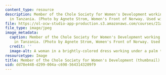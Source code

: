```yaml
---
content_type: resource
description: Member of the Chole Society for Women's Development working in her field
  in Tanzania. (Photo by Agnete Strom, Women's Front of Norway. Used with permission.)
file: https://ol-ocw-studio-app-production.s3.amazonaws.com/courses/21a-338j-gender-power-and-international-development-fall-2003/dd78e448d299004ac6985643143209f9_21a-338jf03-th.jpg
file_type: image/jpeg
image_metadata:
  caption: Member of the Chole Society for Women's Development working in her field
    in Tanzania. (Photo by Agnete Strom, Women's Front of Norway. Used with permission.)
  credit: ''
  image-alt: A woman in a brightly-colored dress working under a palm tree.
resourcetype: Image
title: Member of the Chole Society for Women's Development (thumbnail)
uid: dd78e448-d299-004a-c698-5643143209f9
---
```

